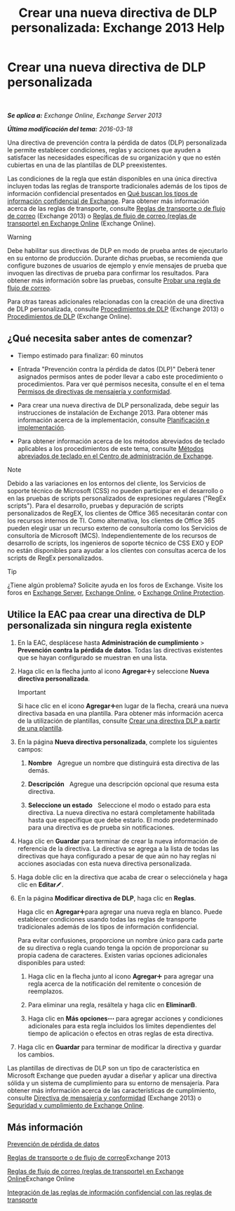 ﻿---
title: 'Crear una nueva directiva de DLP personalizada: Exchange 2013 Help'
TOCTitle: Crear una nueva directiva de DLP personalizada
ms:assetid: b3299a39-9663-41e4-b76e-9d2f7879d486
ms:mtpsurl: https://technet.microsoft.com/es-es/library/JJ150550(v=EXCHG.150)
ms:contentKeyID: 48267713
ms.date: 04/23/2018
mtps_version: v=EXCHG.150
ms.translationtype: HT
---

# Crear una nueva directiva de DLP personalizada

 

_**Se aplica a:** Exchange Online, Exchange Server 2013_

_**Última modificación del tema:** 2016-03-18_

Una directiva de prevención contra la pérdida de datos (DLP) personalizada le permite establecer condiciones, reglas y acciones que ayuden a satisfacer las necesidades específicas de su organización y que no estén cubiertas en una de las plantillas de DLP preexistentes.

Las condiciones de la regla que están disponibles en una única directiva incluyen todas las reglas de transporte tradicionales además de los tipos de información confidencial presentados en [Qué buscan los tipos de información confidencial de Exchange](what-the-sensitive-information-types-in-exchange-look-for-exchange-online-help.md). Para obtener más información acerca de las reglas de transporte, consulte [Reglas de transporte o de flujo de correo](mail-flow-rules-transport-rules-in-exchange-2013-exchange-2013-help.md) (Exchange 2013) o [Reglas de flujo de correo (reglas de transporte) en Exchange Online](https://technet.microsoft.com/es-es/library/jj919238\(v=exchg.150\)) (Exchange Online).


> [!WARNING]
> Debe habilitar sus directivas de DLP en modo de prueba antes de ejecutarlo en su entorno de producción. Durante dichas pruebas, se recomienda que configure buzones de usuarios de ejemplo y envíe mensajes de prueba que invoquen las directivas de prueba para confirmar los resultados. Para obtener más información sobre las pruebas, consulte <A href="test-a-mail-flow-rule-exchange-2013-help.md">Probar una regla de flujo de correo</A>.



Para otras tareas adicionales relacionadas con la creación de una directiva de DLP personalizada, consulte [Procedimientos de DLP](dlp-procedures-exchange-2013-help.md) (Exchange 2013) o [Procedimientos de DLP](https://technet.microsoft.com/es-es/library/jj938003\(v=exchg.150\)) (Exchange Online).

## ¿Qué necesita saber antes de comenzar?

  - Tiempo estimado para finalizar: 60 minutos

  - Entrada "Prevención contra la pérdida de datos (DLP)" Deberá tener asignados permisos antes de poder llevar a cabo este procedimiento o procedimientos. Para ver qué permisos necesita, consulte el en el tema [Permisos de directivas de mensajería y conformidad](messaging-policy-and-compliance-permissions-exchange-2013-help.md).

  - Para crear una nueva directiva de DLP personalizada, debe seguir las instrucciones de instalación de Exchange 2013. Para obtener más información acerca de la implementación, consulte [Planificación e implementación](planning-and-deployment-for-exchange-2013-installation-instructions.md).

  - Para obtener información acerca de los métodos abreviados de teclado aplicables a los procedimientos de este tema, consulte [Métodos abreviados de teclado en el Centro de administración de Exchange](keyboard-shortcuts-in-the-exchange-admin-center-exchange-online-protection-help.md).


> [!NOTE]
> Debido a las variaciones en los entornos del cliente, los Servicios de soporte técnico de Microsoft (CSS) no pueden participar en el desarrollo o en las pruebas de scripts personalizados de expresiones regulares ("RegEx scripts"). Para el desarrollo, pruebas y depuración de scripts personalizados de RegEX, los clientes de Office 365 necesitarán contar con los recursos internos de TI. Como alternativa, los clientes de Office 365 pueden elegir usar un recurso externo de consultoría como los Servicios de consultoría de Microsoft (MCS). Independientemente de los recursos de desarrollo de scripts, los ingenieros de soporte técnico de CSS EXO y EOP no están disponibles para ayudar a los clientes con consultas acerca de los scripts de RegEx personalizados.




> [!TIP]
> ¿Tiene algún problema? Solicite ayuda en los foros de Exchange. Visite los foros en <A href="https://go.microsoft.com/fwlink/p/?linkid=60612">Exchange Server</A>, <A href="https://go.microsoft.com/fwlink/p/?linkid=267542">Exchange Online</A>, o <A href="https://go.microsoft.com/fwlink/p/?linkid=285351">Exchange Online Protection</A>.



## Utilice la EAC paa crear una directiva de DLP personalizada sin ningura regla existente

1.  En la EAC, desplácese hasta **Administración de cumplimiento** \> **Prevención contra la pérdida de datos**. Todas las directivas existentes que se hayan configurado se muestran en una lista.

2.  Haga clic en la flecha junto al icono **Agregar**![Agregar icono](images/JJ218640.c1e75329-d6d7-4073-a27d-498590bbb558(EXCHG.150).gif "Agregar icono")y seleccione **Nueva directiva personalizada**.
    

    > [!IMPORTANT]
    > Si hace clic en el icono <STRONG>Agregar</STRONG><IMG title="Agregar icono" alt="Agregar icono" src="images/JJ218640.c1e75329-d6d7-4073-a27d-498590bbb558(EXCHG.150).gif">en lugar de la flecha, creará una nueva directiva basada en una plantilla. Para obtener más información acerca de la utilización de plantillas, consulte <A href="how-to-new-dlp-data-loss-prevention-policy-template.md">Crear una directiva DLP a partir de una plantilla</A>.



3.  En la página **Nueva directiva personalizada**, complete los siguientes campos:
    
    1.  **Nombre**   Agregue un nombre que distinguirá esta directiva de las demás.
    
    2.  **Descripción**   Agregue una descripción opcional que resuma esta directiva.
    
    3.  **Seleccione un estado**   Seleccione el modo o estado para esta directiva. La nueva directiva no estará completamente habilitada hasta que especifique que debe estarlo. El modo predeterminado para una directiva es de prueba sin notificaciones.

4.  Haga clic en **Guardar** para terminar de crear la nueva información de referencia de la directiva. La directiva se agrega a la lista de todas las directivas que haya configurado a pesar de que aún no hay reglas ni acciones asociadas con esta nueva directiva personalizada.

5.  Haga doble clic en la directiva que acaba de crear o selecciónela y haga clic en **Editar**![Icono Editar](images/Bb124582.6f53ccb2-1f13-4c02-bea0-30690e6ea71d(EXCHG.150).gif "Icono Editar").

6.  En la página **Modificar directiva de DLP**, haga clic en **Reglas**.
    
    Haga clic en **Agregar**![Agregar icono](images/JJ218640.c1e75329-d6d7-4073-a27d-498590bbb558(EXCHG.150).gif "Agregar icono")para agregar una nueva regla en blanco. Puede establecer condiciones usando todas las reglas de transporte tradicionales además de los tipos de información confidencial.
    
    Para evitar confusiones, proporcione un nombre único para cada parte de su directiva o regla cuando tenga la opción de proporcionar su propia cadena de caracteres. Existen varias opciones adicionales disponibles para usted:
    
    1.  Haga clic en la flecha junto al icono **Agregar**![Agregar icono](images/JJ218640.c1e75329-d6d7-4073-a27d-498590bbb558(EXCHG.150).gif "Agregar icono") para agregar una regla acerca de la notificación del remitente o concesión de reemplazos.
    
    2.  Para eliminar una regla, resáltela y haga clic en **Eliminar**![Eliminar icono](images/Dd979797.14f639f6-61e8-4418-bbfb-0db14de9d2f5(EXCHG.150).gif "Eliminar icono").
    
    3.  Haga clic en **Más opciones**![Icono Más opciones](images/JJ150550.5381819e-3b21-4873-8714-e9b956290b28(EXCHG.150).gif "Icono Más opciones") para agregar acciones y condiciones adicionales para esta regla incluidos los límites dependientes del tiempo de aplicación o efectos en otras reglas de esta directiva.

7.  Haga clic en **Guardar** para terminar de modificar la directiva y guardar los cambios.

Las plantillas de directivas de DLP son un tipo de característica en Microsoft Exchange que pueden ayudar a diseñar y aplicar una directiva sólida y un sistema de cumplimiento para su entorno de mensajería. Para obtener más información acerca de las características de cumplimiento, consulte [Directiva de mensajería y conformidad](messaging-policy-and-compliance-exchange-2013-help.md) (Exchange 2013) o [Seguridad y cumplimiento de Exchange Online](https://technet.microsoft.com/es-es/library/jj200706\(v=exchg.150\)).

## Más información

[Prevención de pérdida de datos](technical-overview-of-dlp-data-loss-prevention-in-exchange.md)

[Reglas de transporte o de flujo de correo](mail-flow-rules-transport-rules-in-exchange-2013-exchange-2013-help.md)Exchange 2013

[Reglas de flujo de correo (reglas de transporte) en Exchange Online](https://technet.microsoft.com/es-es/library/jj919238\(v=exchg.150\))Exchange Online

[Integración de las reglas de información confidencial con las reglas de transporte](integrating-sensitive-information-rules-with-transport-rules-exchange-2013-help.md)

